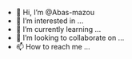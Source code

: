 - 👋 Hi, I’m @Abas-mazou
- 👀 I’m interested in ...
- 🌱 I’m currently learning ...
- 💞️ I’m looking to collaborate on ...
- 📫 How to reach me ...

<!---
Abas-mazou/Abas-mazou is a ✨ special ✨ repository because its `README.md` (this file) appears on your GitHub profile.
You can click the Preview link to take a look at your changes.
--->
